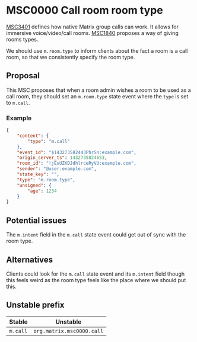 # MSC0000 Call room room type

[MSC3401](https://github.com/matrix-org/matrix-doc/pull/3401) defines how native
Matrix group calls can work. It allows for immersive voice/video/call rooms.
[MSC1840](https://github.com/matrix-org/matrix-doc/pull/1840) proposes a way of
giving rooms types.

We should use `m.room.type` to inform clients about the fact a room is a
call room, so that we consistently specify the room type.

## Proposal

This MSC proposes that when a room admin wishes a room to be used as a call
room, they should set an `m.room.type` state event where the `type` is set to
`m.call`.

### Example

```json
{
    "content": {
        "type": "m.call"
    },
    "event_id": "$143273582443PhrSn:example.com",
    "origin_server_ts": 1432735824653,
    "room_id": "!jEsUZKDJdhlrceRyVU:example.com",
    "sender": "@user:example.com",
    "state_key": "",
    "type": "m.room.type",
    "unsigned": {
        "age": 1234
    }
}
```

## Potential issues

The `m.intent` field in the `m.call` state event could get out of sync with the
room type.

## Alternatives

Clients could look for the `m.call` state event and its `m.intent` field though
this feels weird as the room type feels like the place where we should put this.

## Unstable prefix

|Stable  |Unstable                 |
|--------|-------------------------|
|`m.call`|`org.matrix.msc0000.call`|
